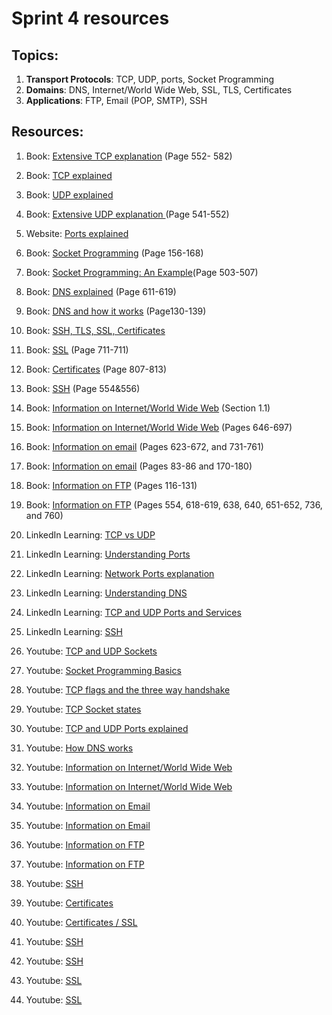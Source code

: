 # Sprint 4 resources

## Topics:

1. **Transport Protocols**: TCP, UDP, ports, Socket Programming
2. **Domains**: DNS, Internet/World Wide Web, SSL, TLS, Certificates
3. **Applications**: FTP, Email (POP, SMTP),  SSH

## Resources:

1. Book: [Extensive TCP explanation](http://index-of.es/Varios-2/Computer%20Networks%205th%20Edition.pdf#page=576) (Page 552- 582)

2. Book: [TCP explained](https://book.systemsapproach.org/e2e/tcp.html?highlight=tcp)

3. Book: [UDP explained](https://book.systemsapproach.org/e2e/udp.html?highlight=udp)

4. Book: [Extensive UDP explanation ](http://index-of.es/Varios-2/Computer%20Networks%205th%20Edition.pdf#page=565)(Page 541-552)

5. Website: [Ports explained](https://study-ccna.com/ports-explained/)

6. Book: [Socket Programming](https://tinyurl.com/r2pcnf7k) (Page 156-168)

7. Book: [Socket Programming: An Example](http://index-of.es/Varios-2/Computer%20Networks%205th%20Edition.pdf#page=527)(Page 503-507)

8. Book: [DNS explained](http://index-of.es/Varios-2/Computer%20Networks%205th%20Edition.pdf#page=635) (Page 611-619)

9. Book: [DNS and how it works](https://tinyurl.com/ymwr5u3h) (Page130-139)

10. Book: [SSH, TLS, SSL, Certificates](https://book.systemsapproach.org/security/systems.html)

11. Book: [SSL](https://eclass.teicrete.gr/modules/document/file.php/TP326/%CE%98%CE%B5%CF%89%CF%81%CE%AF%CE%B1%20(Lectures)/Computer_Networking_A_Top-Down_Approach.pdf#page=738) (Page 711-711)

12. Book: [Certificates](http://index-of.es/Varios-2/Computer%20Networks%205th%20Edition.pdf#page=831) (Page 807-813)

13. Book: [SSH](http://index-of.es/Varios-2/Computer%20Networks%205th%20Edition.pdf#page=578) (Page 554&556)

14. Book: [Information on Internet/World Wide Web](https://book.systemsapproach.org/foundation/applications.html?highlight=internet) (Section 1.1)

15. Book: [Information on Internet/World Wide Web](http://index-of.es/Varios-2/Computer%20Networks%205th%20Edition.pdf#page=670) (Pages 646-697)

16. Book: [Information on email](http://index-of.es/Varios-2/Computer%20Networks%205th%20Edition.pdf#page=647) (Pages 623-672, and 731-761)

17. Book: [Information on email](https://eclass.teicrete.gr/modules/document/file.php/TP326/%CE%98%CE%B5%CF%89%CF%81%CE%AF%CE%B1%20(Lectures)/Computer_Networking_A_Top-Down_Approach.pdf#page=110) (Pages 83-86 and 170-180)

18. Book: [Information on FTP](https://eclass.teicrete.gr/modules/document/file.php/TP326/%CE%98%CE%B5%CF%89%CF%81%CE%AF%CE%B1%20(Lectures)/Computer_Networking_A_Top-Down_Approach.pdf#page=143) (Pages 116-131)

19. Book: [Information on FTP](http://index-of.es/Varios-2/Computer%20Networks%205th%20Edition.pdf#page=578) (Pages 554, 618-619, 638, 640, 651-652, 736, and 760)

20. LinkedIn Learning: [TCP vs UDP](https://www.linkedin.com/learning/cisco-ccna-200-301-cert-prep-network-fundamentals-and-access/tcp-and-udp?resume=false&u=49112041)

21. LinkedIn Learning: [Understanding Ports](https://www.linkedin.com/learning/comptia-network-plus-n10-007-cert-prep-3-the-world-of-tcp-ip/understanding-ports?u=49112041)

22. LinkedIn Learning: [Network Ports explanation](https://www.linkedin.com/learning/cissp-cert-prep-4-communication-and-network-security-2/network-ports?u=49112041)

23. LinkedIn Learning: [Understanding DNS](https://www.linkedin.com/learning/comptia-a-plus-220-1001-cert-prep-7-understanding-networking/understanding-dns?u=49112041)

24. LinkedIn Learning: [TCP and UDP Ports and Services](https://www.linkedin.com/learning/cert-prep-lpic-1-exam-102-version-5-0/common-tcp-and-udp-ports-and-services?u=49112041)

25. LinkedIn Learning: [SSH](https://www.linkedin.com/learning/learning-ssh-14571185/learning-ssh)

26. Youtube: [TCP and UDP Sockets](https://www.youtube.com/watch?v=QLvDf3o7BpE&feature=youtu.be)

27. Youtube: [Socket Programming Basics](https://www.youtube.com/watch?v=eVYsIolL2gE&t=70s)

28. Youtube: [TCP flags and the three way handshake](https://www.youtube.com/watch?v=Hq0CGqUD97M&list=PL2jykFOD1AWZlfwMPcVKwaFrRXbqObI3U&index=113)

29. Youtube: [TCP Socket states](https://www.youtube.com/watch?v=-30AW5Qrv_8&list=PL2jykFOD1AWZlfwMPcVKwaFrRXbqObI3U&index=114)

30. Youtube: [TCP and UDP Ports explained](https://www.youtube.com/watch?v=wqImYxaJZ2U)

31. Youtube: [How DNS works](https://www.youtube.com/watch?v=vrxwXXytEuI)

32. Youtube: [Information on Internet/World Wide Web](https://youtu.be/guvsH5OFizE)

33. Youtube: [Information on Internet/World Wide Web](https://youtu.be/AEaKrq3SpW8)

34. Youtube: [Information on Email](https://youtu.be/nP-p4R5Y55I)

35. Youtube: [Information on Email](https://youtu.be/xzm4lahNcWM)

36. Youtube: [Information on FTP](https://youtu.be/L9aZpg0ip70)

37. Youtube: [Information on FTP](https://youtu.be/tOj8MSEIbfA) 

38. Youtube: [SSH](https://www.youtube.com/watch?v=qWKK_PNHnnA)

39. Youtube: [Certificates](https://youtu.be/LRMBZhdFjDI)

40. Youtube: [Certificates / SSL](https://youtu.be/33VYnE7Bzpk)

41. Youtube: [SSH](https://youtu.be/v_cVEpESG3g)

42. Youtube: [SSH](https://youtu.be/ORcvSkgdA58)

43. Youtube: [SSL](https://youtu.be/rROgWTfA5qE)

44. Youtube: [SSL](https://youtu.be/iQsKdtjwtYI)
